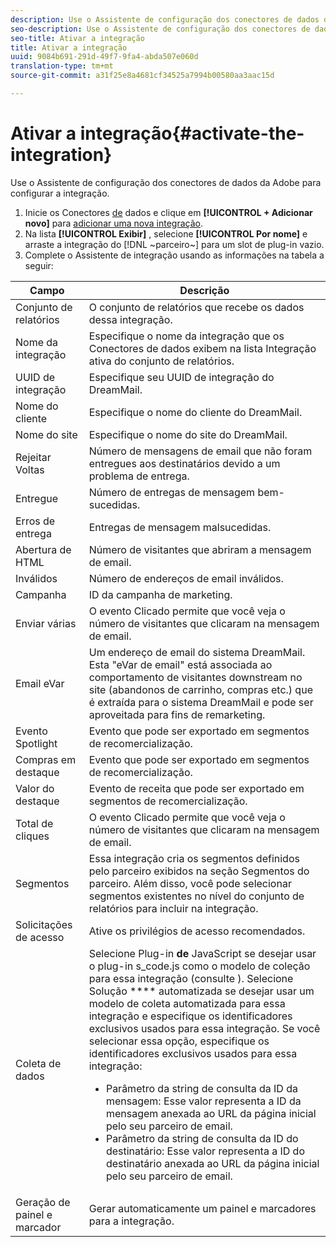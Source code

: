 ```yaml
---
description: Use o Assistente de configuração dos conectores de dados da Adobe para configurar a integração.
seo-description: Use o Assistente de configuração dos conectores de dados da Adobe para configurar a integração.
seo-title: Ativar a integração
title: Ativar a integração
uuid: 9084b691-291d-49f7-9fa4-abda507e060d
translation-type: tm+mt
source-git-commit: a31f25e8a4681cf34525a7994b00580aa3aac15d

---
```



# Ativar a integração{#activate-the-integration}

Use o Assistente de configuração dos conectores de dados da Adobe para configurar a integração.

1. Inicie os Conectores [de](https://marketing.adobe.com/resources/help/en_US/genesis/c_overview.html) dados e clique em **[!UICONTROL + Adicionar novo]** para [adicionar uma nova integração](https://marketing.adobe.com/resources/help/en_US/genesis/t_add_integration.html).
1. Na lista **[!UICONTROL Exibir]** , selecione **[!UICONTROL Por nome]** e arraste a integração do [!DNL ~parceiro~] para um slot de plug-in vazio.
1. Complete o Assistente de integração usando as informações na tabela a seguir:

| Campo | Descrição |
|--- |--- |
| Conjunto de relatórios | O conjunto de relatórios que recebe os dados dessa integração. |
| Nome da integração | Especifique o nome da integração que os Conectores de dados exibem na lista Integração ativa do conjunto de relatórios. |
| UUID de integração | Especifique seu UUID de integração do DreamMail. |
| Nome do cliente | Especifique o nome do cliente do DreamMail. |
| Nome do site | Especifique o nome do site do DreamMail. |
| Rejeitar Voltas | Número de mensagens de email que não foram entregues aos destinatários devido a um problema de entrega. |
| Entregue | Número de entregas de mensagem bem-sucedidas. |
| Erros de entrega | Entregas de mensagem malsucedidas. |
| Abertura de HTML | Número de visitantes que abriram a mensagem de email. |
| Inválidos | Número de endereços de email inválidos. |
| Campanha | ID da campanha de marketing. |
| Enviar várias | O evento Clicado permite que você veja o número de visitantes que clicaram na mensagem de email. |
| Email eVar | Um endereço de email do sistema DreamMail. Esta "eVar de email" está associada ao comportamento de visitantes downstream no site (abandonos de carrinho, compras etc.) que é extraída para o sistema DreamMail e pode ser aproveitada para fins de remarketing. |
| Evento Spotlight | Evento que pode ser exportado em segmentos de recomercialização. |
| Compras em destaque | Evento que pode ser exportado em segmentos de recomercialização. |
| Valor do destaque | Evento de receita que pode ser exportado em segmentos de recomercialização. |
| Total de cliques | O evento Clicado permite que você veja o número de visitantes que clicaram na mensagem de email. |
| Segmentos | Essa integração cria os segmentos definidos pelo parceiro exibidos na seção Segmentos do parceiro. Além disso, você pode selecionar segmentos existentes no nível do conjunto de relatórios para incluir na integração. |
| Solicitações de acesso | Ative os privilégios de acesso recomendados. |
| Coleta de dados | Selecione Plug-in **de** JavaScript se desejar usar o plug-in s_code.js como o modelo de coleção para essa integração (consulte ). Selecione Solução **** automatizada se desejar usar um modelo de coleta automatizada para essa integração e especifique os identificadores exclusivos usados para essa integração. Se você selecionar essa opção, especifique os identificadores exclusivos usados para essa integração:<ul><li>Parâmetro da string de consulta da ID da mensagem: Esse valor representa a ID da mensagem anexada ao URL da página inicial pelo seu parceiro de email.</li><li>Parâmetro da string de consulta da ID do destinatário: Esse valor representa a ID do destinatário anexada ao URL da página inicial pelo seu parceiro de email.</li></ul> |
| Geração de painel e marcador | Gerar automaticamente um painel e marcadores para a integração. |